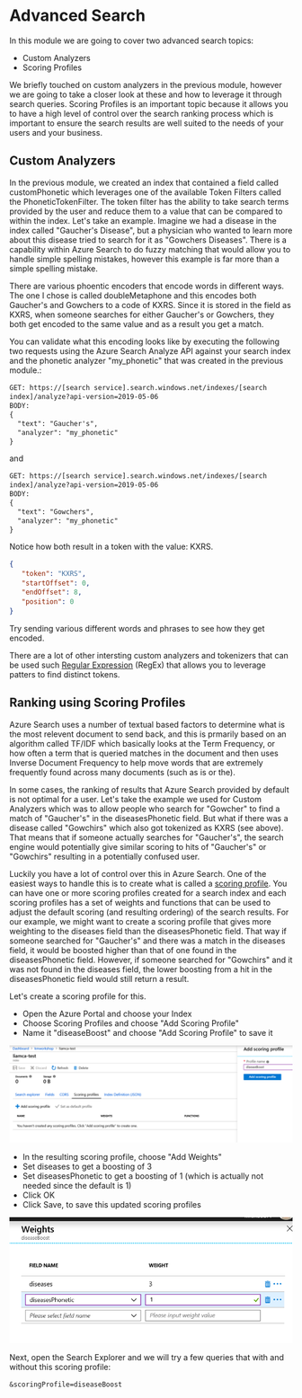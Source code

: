 # Advanced Search

In this module we are going to cover two advanced search topics:
* Custom Analyzers 
* Scoring Profiles

We briefly touched on custom analyzers in the previous module, however we are going to take a closer look at these and how to leverage it through search queries.  Scoring Profiles is an important topic because it allows you to have a high level of control over the search ranking process which is important to ensure the search results are well suited to the needs of your users and your business.

## Custom Analyzers

In the previous module, we created an index that contained a field called customPhonetic which leverages one of the available Token Filters called the PhoneticTokenFilter.  The token filter has the ability to take search terms provided by the user and reduce them to a value that can be compared to within the index.  Let's take an example.  Imagine we had a disease in the index called "Gaucher's Disease", but a physician who wanted to learn more about this disease tried to search for it as "Gowchers Diseases".  There is a capability within Azure Search to do fuzzy matching that would allow you to handle simple spelling mistakes, however this example is far more than a simple spelling mistake.  

There are various phoentic encoders that encode words in different ways.  The one I chose is called doubleMetaphone and this encodes both Gaucher's and Gowchers to a code of KXRS.  Since it is stored in the field as KXRS, when someone searches for either Gaucher's or Gowchers, they both get encoded to the same value and as a result you get a match.

You can validate what this encoding looks like by executing the following two requests using the Azure Search Analyze API against your search index and the phonetic analyzer "my_phonetic" that was created in the previous module.:

```
GET: https://[search service].search.windows.net/indexes/[search index]/analyze?api-version=2019-05-06
BODY:
{
  "text": "Gaucher's",
  "analyzer": "my_phonetic"
}
```
and
```
GET: https://[search service].search.windows.net/indexes/[search index]/analyze?api-version=2019-05-06
BODY:
{
  "text": "Gowchers",
  "analyzer": "my_phonetic"
}
```

Notice how both result in a token with the value: KXRS.

```json
{
   "token": "KXRS",
   "startOffset": 0,
   "endOffset": 8,
   "position": 0
}
```

Try sending various different words and phrases to see how they get encoded.

There are a lot of other intersting custom analyzers and tokenizers that can be used such [Regular Expression](https://docs.microsoft.com/en-us/azure/search/index-add-custom-analyzers#property-reference) (RegEx) that allows you to leverage patters to find distinct tokens.  

## Ranking using Scoring Profiles 

Azure Search uses a number of textual based factors to determine what is the most relevent document to send back, and this is prmarily based on an algorithm called TF/IDF which basically looks at the Term Frequency, or how often a term that is queried matches in the document and then uses Inverse Document Frequency to help move words that are extremely frequently found across many documents (such as is or the). 

In some cases, the ranking of results that Azure Search provided by default is not optimal for a user.  Let's take the example we used for Custom Analyzers which was to allow people who search for "Gowcher" to find a match of "Gaucher's" in the diseasesPhonetic field.  But what if there was a disease called "Gowchirs" which also got tokenized as KXRS (see above).  That means that if someone actually searches for "Gaucher's", the search engine would potentially give similar scoring to hits of "Gaucher's" or "Gowchirs" resulting in a potentially confused user.

Luckily you have a lot of control over this in Azure Search.  One of the easiest ways to handle this is to create what is called a [scoring profile](https://docs.microsoft.com/en-us/azure/search/index-add-scoring-profiles).  You can have one or more scoring profiles created for a search index and each scoring profiles has a set of weights and functions that can be used to adjust the default scoring (and resulting ordering) of the search results.  For our example, we might want to create a scoring profile that gives more weighting to the diseases field than the diseasesPhonetic field.  That way if someone searched for "Gaucher's" and there was a match in the diseases field, it would be boosted higher than that of one found in the diseasesPhonetic field.  However, if someone searched for "Gowchirs" and it was not found in the diseases field, the lower boosting from a hit in the diseasesPhonetic field would still return a result.

Let's create a scoring profile for this.  

* Open the Azure Portal and choose your Index
* Choose Scoring Profiles and choose "Add Scoring Profile"
* Name it "diseaseBoost" and choose "Add Scoring Profile" to save it

 ![](images/scoring_profile.png)
 
* In the resulting scoring profile, choose "Add Weights"
* Set diseases to get a boosting of 3
* Set diseasesPhonetic to get a boosting of 1 (which is actually not needed since the default is 1)
* Click OK
* Click Save, to save this updated scoring profiles

 ![](images/field_boosting.png)
 
Next, open the Search Explorer and we will try a few queries that with and without this scoring profile:

```
&scoringProfile=diseaseBoost
```


